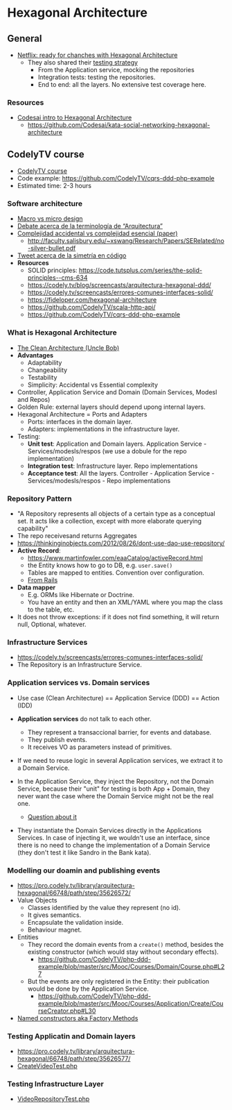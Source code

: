 # Hexagonal Architecture

## General
* [Netflix: ready for chanches with Hexagonal Architecture](https://netflixtechblog.com/ready-for-changes-with-hexagonal-architecture-b315ec967749)
    * They also shared their [testing strategy](https://netflixtechblog.com/ready-for-changes-with-hexagonal-architecture-b315ec967749#317d)
        * From the Application service, mocking the repositories
        * Integration tests: testing the repositories.
        * End to end: all the layers. No extensive test coverage here.

### Resources
* [Codesai intro to Hexagonal Architecture](https://docs.google.com/presentation/d/186JEuJai6H6vgmiX_PA25fH3qaz684Wu-8iJ563AnUo/edit#slide=id.p)
    * https://github.com/Codesai/kata-social-networking-hexagonal-architecture


## CodelyTV course
* [CodelyTV course](https://pro.codely.tv/library/arquitectura-hexagonal/about/)
* Code example: https://github.com/CodelyTV/cqrs-ddd-php-example
* Estimated time: 2-3 hours

### Software architecture
* [Macro vs micro design](https://codurance.com/2015/05/12/does-tdd-lead-to-good-design/)
* [Debate acerca de la terminología de “Arquitectura”](https://twitter.com/mathiasverraes/status/939096131744817153)
* [Complejidad accidental vs complejidad esencial (paper)](https://en.wikipedia.org/wiki/No_Silver_Bullet)
    * http://faculty.salisbury.edu/~xswang/Research/Papers/SERelated/no-silver-bullet.pdf
* [Tweet acerca de la simetría en código](https://twitter.com/gonedark/status/936275444420268032)
* **Resources**
    * SOLID principles:  https://code.tutsplus.com/series/the-solid-principles--cms-634
    * https://codely.tv/blog/screencasts/arquitectura-hexagonal-ddd/
    * https://codely.tv/screencasts/errores-comunes-interfaces-solid/
    * https://fideloper.com/hexagonal-architecture
    * https://github.com/CodelyTV/scala-http-api/
    * https://github.com/CodelyTV/cqrs-ddd-php-example


### What is Hexagonal Architecture
* [The Clean Architecture (Uncle Bob)](https://blog.cleancoder.com/uncle-bob/2012/08/13/the-clean-architecture.html)
* **Advantages**
    * Adaptability
    * Changeability
    * Testability
    * Simplicity: Accidental vs Essential complexity
* Controller, Application Service and Domain (Domain Services, Modesl and Repos)
* Golden Rule: external layers should depend upong internal layers.
* Hexagonal Architecture = Ports and Adapters
    * Ports: interfaces in the domain layer.
    * Adapters: implementations in the infrastructure layer.
* Testing:
    * **Unit test**: Application and Domain layers. Application Service - Services/modesls/respos (we use a dobule for the repo implementation)
    * **Integration test**: Infrastructure layer. Repo implementations
    * **Acceptance test**: All the layers. Controller - Application Service - Services/modesls/respos - Repo implementations


### Repository Pattern
* "A Repository represents all objects of a certain type as a conceptual set. It acts like a collection, except with more elaborate querying capability"
* The repo receivesand returns Aggregates
* https://thinkinginobjects.com/2012/08/26/dont-use-dao-use-repository/
* **Active Record**: 
    * https://www.martinfowler.com/eaaCatalog/activeRecord.html
    * the Entity knows how to go to DB, e.g. `user.save()`
    * Tables are mapped to entities. Convention over configuration.
    * [From Rails](https://guides.rubyonrails.org/active_record_basics.html)
* **Data mapper**
    * E.g. ORMs like Hibernate or Doctrine.
    * You have an entity and then an XML/YAML where you map the class to the table, etc.
* It does not throw exceptions: if it does not find something, it will return null, Optional, whatever.


### Infrastructure Services
* https://codely.tv/screencasts/errores-comunes-interfaces-solid/
* The Repository is an Infrastructure Service.


### Application services vs. Domain services
* Use case (Clean Architecture) == Application Service (DDD) == Action (IDD)
* **Application services** do not talk to each other.
    * They represent a transaccional barrier, for events and database.
    * They publish events.
    * It receives VO as parameters instead of primitives.
* If we need to reuse logic in several Application services, we extract it to a Domain Service.
* In the Application Service, they inject the Repository, not the Domain Service, because their "unit" for testing is both App + Domain, they never want the case where the Domain Service might not be the real one.
    * [Question about it](https://pro.codely.tv/library/arquitectura-hexagonal/66748/path/step/35626570/discussion/88574/response/1778566/)
    
* They instantiate the Domain Services directly in the Applications Services. In case of injecting it, we wouldn't use an interface, since there is no need to change the implementation of a Domain Service (they don't test it like Sandro in the Bank kata).


### Modelling our doamin and publishing events
* https://pro.codely.tv/library/arquitectura-hexagonal/66748/path/step/35626572/
* Value Objects
    * Classes identified by the value they represent (no id).
    * It gives semantics.
    * Encapsulate the validation inside.
    * Behaviour magnet.
* Entities
    * They record the domain events from a `create()` method, besides the existing constructor (which would stay without secondary effects).
        * https://github.com/CodelyTV/php-ddd-example/blob/master/src/Mooc/Courses/Domain/Course.php#L27
    * But the events are only registered in the Entity: their publication would be done by the Application Service.
        * https://github.com/CodelyTV/php-ddd-example/blob/master/src/Mooc/Courses/Application/Create/CourseCreator.php#L30
* [Named constructors aka Factory Methods](https://codely.tv/screencasts/constructores-semanticos/)


### Testing Applicatin and Domain layers
* https://pro.codely.tv/library/arquitectura-hexagonal/66748/path/step/35626577/
* [CreateVideoTest.php](https://github.com/CodelyTV/php-ddd-example/blob/af67faf454e29b608d57ea3ca7156e2b25696512/src/Context/Video/Module/Video/Tests/Behaviour/CreateVideoTest.php)


### Testing Infrastructure Layer
* [VideoRepositoryTest.php](https://github.com/CodelyTV/php-ddd-example/blob/af67faf454/src/Context/Video/Module/Video/Tests/Infrastructure/VideoRepositoryTest.php)